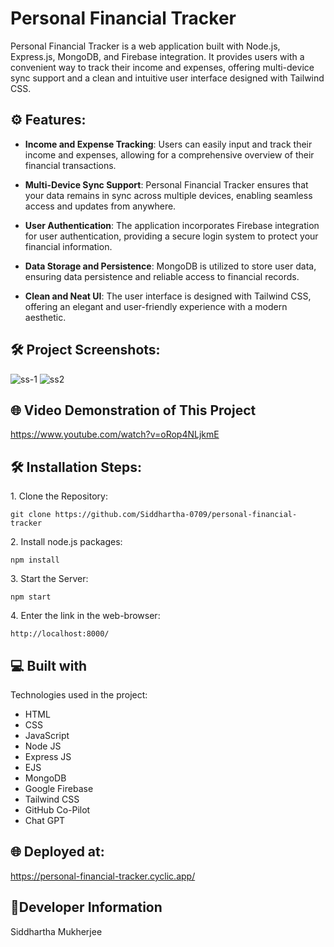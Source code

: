 # Personal Financial Tracker

Personal Financial Tracker is a web application built with Node.js, Express.js, MongoDB, and Firebase integration. It provides users with a convenient way to track their income and expenses, offering multi-device sync support and a clean and intuitive user interface designed with Tailwind CSS.

<h2>⚙️ Features:</h2>

- **Income and Expense Tracking**: Users can easily input and track their income and expenses, allowing for a comprehensive overview of their financial transactions.

- **Multi-Device Sync Support**: Personal Financial Tracker ensures that your data remains in sync across multiple devices, enabling seamless access and updates from anywhere.

- **User Authentication**: The application incorporates Firebase integration for user authentication, providing a secure login system to protect your financial information.

- **Data Storage and Persistence**: MongoDB is utilized to store user data, ensuring data persistence and reliable access to financial records.

- **Clean and Neat UI**: The user interface is designed with Tailwind CSS, offering an elegant and user-friendly experience with a modern aesthetic.

<h2>🛠️ Project Screenshots:</h2>

<img src="https://i.ibb.co/JRQqDt9/ss-1.png" alt="ss-1" border="0">
<img src="https://i.ibb.co/C1MzMr8/ss2.png" alt="ss2" border="0">

<h2>🌐 Video Demonstration of This Project </h2>

https://www.youtube.com/watch?v=oRop4NLjkmE

<h2>🛠️ Installation Steps:</h2>

<p>1. Clone the Repository:</p>

```
git clone https://github.com/Siddhartha-0709/personal-financial-tracker
```

<p>2. Install node.js packages:</p>

```
npm install
```

<p>3. Start the Server:</p>

```
npm start
```

<p>4. Enter the link in the web-browser:</p>

```
http://localhost:8000/
```
  
<h2>💻 Built with</h2>

Technologies used in the project:

*   HTML
*   CSS
*   JavaScript
*   Node JS
*   Express JS
*   EJS
*   MongoDB
*   Google Firebase
*   Tailwind CSS
*   GitHub Co-Pilot
*   Chat GPT

<h2>🌐 Deployed at: </h2>

https://personal-financial-tracker.cyclic.app/


<h2>👦Developer Information</h2>

Siddhartha Mukherjee